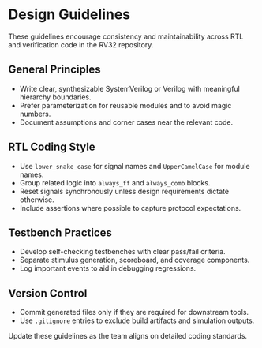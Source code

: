 # Design Guidelines

These guidelines encourage consistency and maintainability across RTL and verification code in the RV32 repository.

## General Principles

- Write clear, synthesizable SystemVerilog or Verilog with meaningful hierarchy boundaries.
- Prefer parameterization for reusable modules and to avoid magic numbers.
- Document assumptions and corner cases near the relevant code.

## RTL Coding Style

- Use `lower_snake_case` for signal names and `UpperCamelCase` for module names.
- Group related logic into `always_ff` and `always_comb` blocks.
- Reset signals synchronously unless design requirements dictate otherwise.
- Include assertions where possible to capture protocol expectations.

## Testbench Practices

- Develop self-checking testbenches with clear pass/fail criteria.
- Separate stimulus generation, scoreboard, and coverage components.
- Log important events to aid in debugging regressions.

## Version Control

- Commit generated files only if they are required for downstream tools.
- Use `.gitignore` entries to exclude build artifacts and simulation outputs.

Update these guidelines as the team aligns on detailed coding standards.
